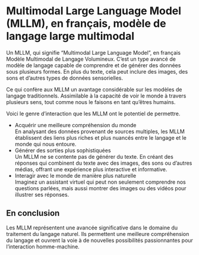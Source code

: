 # **Multimodal Large Language Model (MLLM), en français, modèle de langage large multimodal**
Un MLLM, qui signifie “Multimodal Large Language Model”, en français Modèle Multimodal de Langage Volumineux. C’est un type avancé de modèle de langage capable de comprendre et de générer des données sous plusieurs formes. En plus du texte, cela peut inclure des images, des sons et d’autres types de données sensorielles.

Ce qui confère aux MLLM un avantage considérable sur les modèles de langage traditionnels. Assimilable à la capacité de voir le monde à travers plusieurs sens, tout comme nous le faisons en tant qu’êtres humains.  

Voici le genre d’interaction que les MLLM ont le potentiel de permettre.
* Acquérir une meilleure compréhension du monde  
  En analysant des données provenant de sources multiples, les MLLM établissent des liens plus riches et plus nuancés entre le langage et le monde qui nous entoure.
* Générer des sorties plus sophistiquées  
  Un MLLM ne se contente pas de générer du texte. En créant des réponses qui combinent du texte avec des images, des sons ou d’autres médias, offrant une expérience plus interactive et informative.
* Interagir avec le monde de manière plus naturelle  
  Imaginez un assistant virtuel qui peut non seulement comprendre nos questions parlées, mais aussi montrer des images ou des vidéos pour illustrer ses réponses.

## **En conclusion**
Les MLLM représentent une avancée significative dans le domaine du traitement du langage naturel. Ils permettent une meilleure compréhension du langage et ouvrent la voie à de nouvelles possibilités passionnantes pour l’interaction homme-machine.